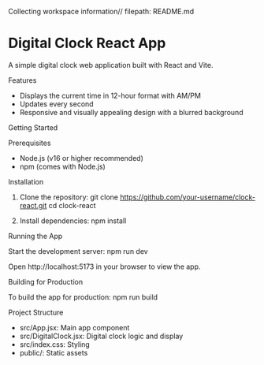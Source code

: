 Collecting workspace information// filepath: README.md

# Digital Clock React App

A simple digital clock web application built with React and Vite.

Features

- Displays the current time in 12-hour format with AM/PM
- Updates every second
- Responsive and visually appealing design with a blurred background

Getting Started

Prerequisites

- Node.js (v16 or higher recommended)
- npm (comes with Node.js)

Installation

1. Clone the repository:
   git clone https://github.com/your-username/clock-react.git
   cd clock-react

2. Install dependencies:
   npm install

Running the App

Start the development server:
npm run dev

Open http://localhost:5173 in your browser to view the app.

Building for Production

To build the app for production:
npm run build

Project Structure

- src/App.jsx: Main app component
- src/DigitalClock.jsx: Digital clock logic and display
- src/index.css: Styling
- public/: Static assets
